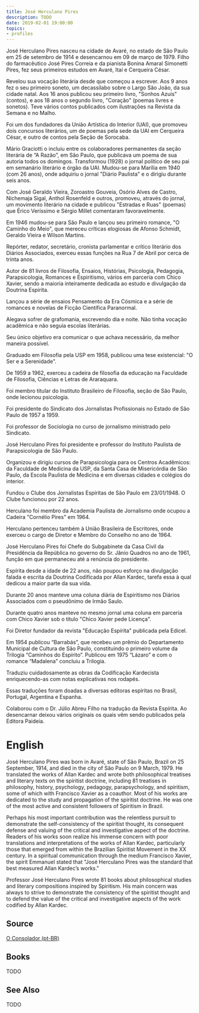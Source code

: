 ```yaml
---
title: José Herculano Pires
description: TODO
date: 2019-02-01 19:00:00
topics: 
- profiles
---
```


José Herculano Pires nasceu na cidade de Avaré, no estado de São Paulo em 25 de setembro de 1914 e desencarnou em 09 de março de 1979. Filho do farmacêutico José Pires Correia e da pianista Bonina Amaral Simonetti Pires, fez seus primeiros estudos em Avaré, Itaí e Cerqueira César.

Revelou sua vocação literária desde que começou a escrever. Aos 9 anos fez o seu primeiro soneto, um decassílabo sobre o Largo São João, da sua cidade natal. Aos 16 anos publicou seu primeiro livro, "Sonhos Azuis" (contos), e aos 18 anos o segundo livro, "Coração" (poemas livres e sonetos). Teve vários contos publicados com ilustrações na Revista da Semana e no Malho.

Foi um dos fundadores da União Artística do Interior (UAI), que promoveu dois concursos literários, um de poemas pela sede da UAI em Cerqueira César, e outro de contos pela Seção de Sorocaba.

Mário Graciotti o incluiu entre os colaboradores permanentes da seção literária de “A Razão”, em São Paulo, que publicava um poema de sua autoria todos os domingos. Transformou (1928) o jornal político de seu pai em semanário literário e órgão da UAI. Mudou-se para Marília em 1940 (com 26 anos), onde adquiriu o jornal "Diário Paulista" e o dirigiu durante seis anos.

Com José Geraldo Vieira, Zoroastro Gouveia, Osório Alves de Castro, Nichemaja Sigal, Anthol Rosenfeld e outros, promoveu, através do jornal, um movimento literário na cidade e publicou "Estradas e Ruas" (poemas) que Érico Veríssimo e Sérgio Millet comentaram favoravelmente.

Em 1946 mudou-se para São Paulo e lançou seu primeiro romance, "O Caminho do Meio", que mereceu críticas elogiosas de Afonso Schmidt, Geraldo Vieira e Wilson Martins.

Repórter, redator, secretário, cronista parlamentar e crítico literário dos Diários Associados, exerceu essas funções na Rua 7 de Abril por cerca de trinta anos.

Autor de 81 livros de Filosofia, Ensaios, Histórias, Psicologia, Pedagogia, Parapsicologia, Romances e Espiritismo, vários em parceria com Chico Xavier, sendo a maioria inteiramente dedicada ao estudo e divulgação da Doutrina Espírita.

Lançou a série de ensaios Pensamento da Era Cósmica e a série de romances e novelas de Ficção Científica Paranormal.

Alegava sofrer de grafomania, escrevendo dia e noite. Não tinha vocação acadêmica e não seguia escolas literárias.

Seu único objetivo era comunicar o que achava necessário, da melhor maneira possível.

Graduado em Filosofia pela USP em 1958, publicou uma tese existencial: "O Ser e a Serenidade".

De 1959 a 1962, exerceu a cadeira de filosofia da educação na Faculdade de Filosofia, Ciências e Letras de Araraquara.

Foi membro titular do Instituto Brasileiro de Filosofia, seção de São Paulo, onde lecionou psicologia.

Foi presidente do Sindicato dos Jornalistas Profissionais no Estado de São Paulo de 1957 a 1959.

Foi professor de Sociologia no curso de jornalismo ministrado pelo Sindicato.

José Herculano Pires foi presidente e professor do Instituto Paulista de Parapsicologia de São Paulo.

Organizou e dirigiu cursos de Parapsicologia para os Centros Acadêmicos: da Faculdade de Medicina da USP, da Santa Casa de Misericórdia de São Paulo, da Escola Paulista de Medicina e em diversas cidades e colégios do interior.

Fundou o Clube dos Jornalistas Espíritas de São Paulo em 23/01/1948. O Clube funcionou por 22 anos.

Herculano foi membro da Academia Paulista de Jornalismo onde ocupou a Cadeira "Cornélio Pires" em 1964.

Herculano pertenceu também à União Brasileira de Escritores, onde exerceu o cargo de Diretor e Membro do Conselho no ano de 1964.

José Herculano Pires foi Chefe do Subgabinete da Casa Civil da Presidência da República no governo do Sr. Jânio Quadros no ano de 1961, função em que permaneceu até a renúncia do presidente. 

Espírita desde a idade de 22 anos, não poupou esforço na divulgação falada e escrita da Doutrina Codificada por Allan Kardec, tarefa essa à qual dedicou a maior parte da sua vida.

Durante 20 anos manteve uma coluna diária de Espiritismo nos Diários Associados com o pseudônimo de Irmão Saulo.

Durante quatro anos manteve no mesmo jornal uma coluna em parceria com Chico Xavier sob o título "Chico Xavier pede Licença".

Foi Diretor fundador da revista "Educação Espírita" publicada pela Edicel.

Em 1954 publicou “Barrabás”, que recebeu um prêmio do Departamento Municipal de Cultura de São Paulo, constituindo o primeiro volume da Trilogia “Caminhos do Espírito”. Publicou em 1975 “Lázaro” e com o romance  “Madalena” concluiu a Trilogia.

Traduziu cuidadosamente as obras da Codificação Kardecista enriquecendo-as com notas explicativas nos rodapés.

Essas traduções foram doadas a diversas editoras espíritas no Brasil, Portugal, Argentina e Espanha.

Colaborou com o Dr. Júlio Abreu Filho na tradução da Revista Espírita. Ao desencarnar deixou vários originais os quais vêm sendo publicados pela Editora Paideia. 


# English
José Herculano Pires was born in Avaré, state of São Paulo, Brazil on 25 September, 1914, and died in the city of São Paulo on 9 March, 1979. He translated the works of Allan Kardec and wrote both philosophical treatises and literary texts on the spiritist doctrine, including 81 treatises in philosophy, history, psychology, pedagogy, parapsychology, and spiritism, some of which with Francisco Xavier as a coauthor. Most of his works are dedicated to the study and propagation of the spiritist doctrine. He was one of the most active and consistent followers of Spiritism in Brazil.

Perhaps his most important contribution was the relentless pursuit to demonstrate the self-consistency of the spiritist thought, its consequent defense and valuing of the critical and investigative aspect of the doctrine. Readers of his works soon realize his immense concern with poor translations and interpretations of the works of Allan Kardec, particularly those that emerged from within the Brazilian Spiritist Movement in the XX century. In a spiritual communication through the medium Francisco Xavier, the spirit Emmanuel stated that "José Herculano Pires was the standard that best measured Allan Kardec’s works."

Professor José Herculano Pires wrote 81 books about philosophical studies and literary compositions inspired by Spiritism. His main concern was always to strive to demonstrate the consistency of the spiritist thought and to defend the value of the critical and investigative aspects of the work codified by Allan Kardec.


## Source
[O Consolador (pt-BR)](http://www.oconsolador.com.br/linkfixo/biografias/joseherculanopires.html)

## Books
TODO

## See Also
TODO



